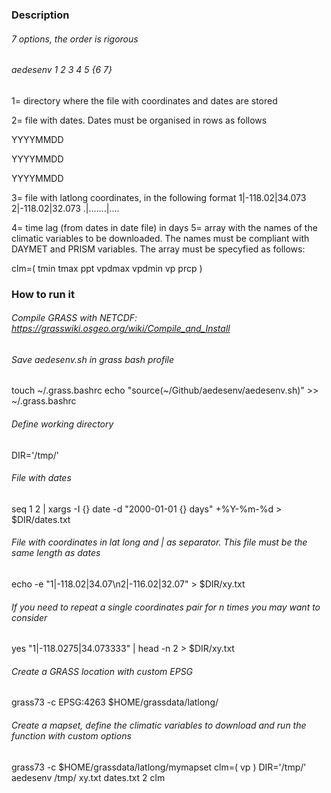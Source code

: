 ### Description
###### 7 options, the order is rigorous
###### aedesenv 1 2 3 4 5 {6 7}
1= directory where the file with coordinates and dates are stored

2= file with dates. Dates must be organised in rows as follows

YYYYMMDD

YYYYMMDD

YYYYMMDD

3= file with latlong coordinates, in the following format
1|-118.02|34.073
2|-118.02|32.073
.|.......|....

4= time lag (from dates in date file) in days
5= array with the names of the climatic variables to be downloaded. The names must be compliant with DAYMET and PRISM variables. The array must be specyfied as follows:

clm=( tmin tmax ppt vpdmax vpdmin vp prcp )

### How to run it
###### Compile GRASS with NETCDF: https://grasswiki.osgeo.org/wiki/Compile_and_Install
###### Save aedesenv.sh in grass bash profile
touch ~/.grass.bashrc
echo "source(~/Github/aedesenv/aedesenv.sh)" >> ~/.grass.bashrc

###### Define working directory
DIR='/tmp/'

###### File with dates
seq 1 2 | xargs -I {} date -d "2000-01-01 {} days" +%Y-%m-%d > $DIR/dates.txt

###### File with coordinates in lat long and | as separator. This file must be the same length as dates
 echo -e "1|-118.02|34.07\n2|-116.02|32.07" > $DIR/xy.txt

###### If you need to repeat a single coordinates pair for n times you may want to consider

 yes "1|-118.0275|34.073333" | head -n 2 > $DIR/xy.txt

###### Create a GRASS location with custom EPSG
grass73 -c EPSG:4263 $HOME/grassdata/latlong/

###### Create a mapset, define the climatic variables to download and run the function with custom options
grass73 -c $HOME/grassdata/latlong/mymapset
clm=( vp )
DIR='/tmp/'
aedesenv /tmp/ xy.txt dates.txt 2 clm
